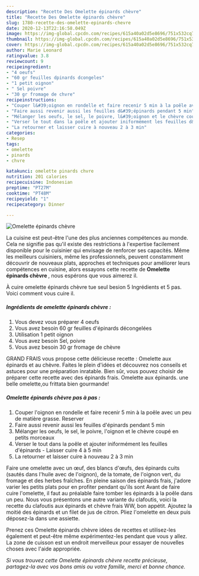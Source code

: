 ```yaml
---
description: "Recette Des Omelette épinards chèvre"
title: "Recette Des Omelette épinards chèvre"
slug: 1780-recette-des-omelette-epinards-chevre
date: 2020-12-13T22:16:58.049Z
image: https://img-global.cpcdn.com/recipes/615a40a02d5e8696/751x532cq70/omelette-epinards-chevre-photo-principale-de-la-recette.jpg
thumbnail: https://img-global.cpcdn.com/recipes/615a40a02d5e8696/751x532cq70/omelette-epinards-chevre-photo-principale-de-la-recette.jpg
cover: https://img-global.cpcdn.com/recipes/615a40a02d5e8696/751x532cq70/omelette-epinards-chevre-photo-principale-de-la-recette.jpg
author: Marie Leonard
ratingvalue: 3.8
reviewcount: 9
recipeingredient:
- "4 oeufs"
- "60 gr feuilles dpinards dcongeles"
- "1 petit oignon"
- " Sel poivre"
- "30 gr fromage de chvre"
recipeinstructions:
- "Couper l&#39;oignon en rondelle et faire recenir 5 min à la poêle avec un peu de matière grasse. Reserver"
- "Faire aussi revenir aussi les feuilles d&#39;épinards pendant 5 min"
- "Mélanger les oeufs, le sel, le poivre, l&#39;oignon et le chèvre coupé en petits morceaux"
- "Verser le tout dans la poêle et ajouter iniformément les feuilles d&#39;épinards Laisser cuire 4 à 5 min"
- "La retourner et laisser cuire à nouveau 2 à 3 min"
categories:
- Resep
tags:
- omelette
- pinards
- chvre

katakunci: omelette pinards chvre 
nutrition: 201 calories
recipecuisine: Indonesian
preptime: "PT27M"
cooktime: "PT48M"
recipeyield: "1"
recipecategory: Dinner

---
```



![Omelette épinards chèvre](https://img-global.cpcdn.com/recipes/615a40a02d5e8696/751x532cq70/omelette-epinards-chevre-photo-principale-de-la-recette.jpg)

La cuisine est peut-être l'une des plus anciennes compétences au monde. Cela ne signifie pas qu'il existe des restrictions à l'expertise facilement disponible pour le cuisinier qui envisage de renforcer ses capacités. Même les meilleurs cuisiniers, même les professionnels, peuvent constamment découvrir de nouveaux plats, approches et techniques pour améliorer leurs compétences en cuisine, alors essayons cette recette de <strong> Omelette épinards chèvre </strong>, nous espérons que vous aimerez il.

<!--inarticleads1-->

À cuire omelette épinards chèvre tue seul besion 5 Ingrédients et 5 pas. Voici comment vous cuire il.

##### Ingrédients de omelette épinards chèvre :

1. Vous devez vous préparer 4 oeufs
1. Vous avez besoin 60 gr feuilles d&#39;épinards décongelées
1. Utilisation 1 petit oignon
1. Vous avez besoin  Sel, poivre
1. Vous avez besoin 30 gr fromage de chèvre


GRAND FRAIS vous propose cette délicieuse recette : Omelette aux épinards et au chèvre. Faites le plein d&#39;idées et découvrez nos conseils et astuces pour une préparation inratable. Bien sûr, vous pouvez choisir de préparer cette recette avec des épinards frais. Omelette aux épinards. une belle omelette,ou frittata bien gourmande! 

<!--inarticleads2-->

##### Omelette épinards chèvre pas à pas :

1. Couper l&#39;oignon en rondelle et faire recenir 5 min à la poêle avec un peu de matière grasse. Reserver
1. Faire aussi revenir aussi les feuilles d&#39;épinards pendant 5 min
1. Mélanger les oeufs, le sel, le poivre, l&#39;oignon et le chèvre coupé en petits morceaux
1. Verser le tout dans la poêle et ajouter iniformément les feuilles d&#39;épinards - Laisser cuire 4 à 5 min
1. La retourner et laisser cuire à nouveau 2 à 3 min


Faire une omelette avec un œuf, des blancs d&#39;œufs, des épinards cuits (sautés dans l&#39;huile avec de l&#39;oignon), de la tomate, de l&#39;oignon vert, du fromage et des herbes fraîches. En pleine saison des épinards frais, j&#39;adore varier les petits plats pour en profiter pendant qu&#39;ils sont Avant de faire cuire l&#39;omelette, il faut au préalable faire tomber les épinards à la poêle dans un peu. Nous vous présentons une autre variante du clafoutis, voici la recette du clafoutis aux épinards et chèvre frais WW, bon appétit. Ajoutez la moitié des épinards et un filet de jus de citron. Pliez l&#39;omelette en deux puis déposez-la dans une assiette. 

<!--inarticleads1-->

<p>
Prenez ces Omelette épinards chèvre idées de recettes et utilisez-les également et peut-être même expérimentez-les pendant que vous y allez. La zone de cuisson est un endroit merveilleux pour essayer de nouvelles choses avec l'aide appropriée.
</p>

<p>
<i>Si vous trouvez cette Omelette épinards chèvre recette précieuse, partagez-la avec vos bons amis ou votre famille, merci et bonne chance.</i>
</p>
